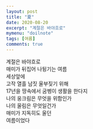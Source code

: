 ```yaml
---
layout: post
title: "夏"
date: 2020-08-20
excerpt: "계절은 바야흐로"
mymenu: "doilnote"
tags: [여름]
comments: true
---
```



계절은  바야흐로  
매미가  뒤집어  나뒹기는  여름  
세상앞에  
고작  열흘  남짓  울부짖기  위해  
17년을  땅속에서  굼벵이  생활을  한다지  
나의  웅크림은  무엇을  위함인가  
나의  울림은  무엇일건가  
매미가  지독히도  울던  
여름이었다
<!--stackedit_data:
eyJoaXN0b3J5IjpbMTQ2OTQwODEwN119
-->